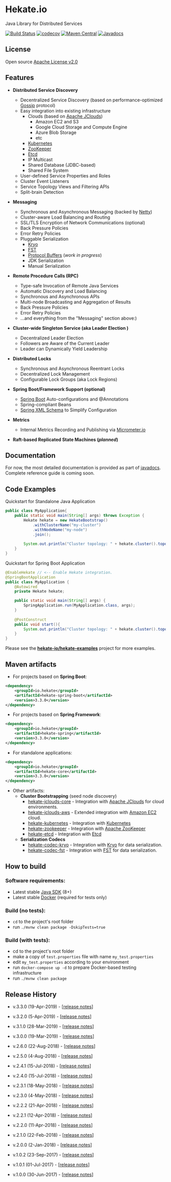 # Hekate.io

Java Library for Distributed Services

[![Build Status](https://travis-ci.org/hekate-io/hekate.svg?branch=master)](https://travis-ci.org/hekate-io/hekate)
[![codecov](https://codecov.io/gh/hekate-io/hekate/branch/master/graph/badge.svg)](https://codecov.io/gh/hekate-io/hekate)
[![Maven Central](https://maven-badges.herokuapp.com/maven-central/io.hekate/hekate-all/badge.svg)](https://search.maven.org/search?q=io.hekate)
[![Javadocs](http://javadoc.io/badge/io.hekate/hekate-all.svg)](http://javadoc.io/doc/io.hekate/hekate-all)

## License
Open source [Apache License v2.0](http://www.apache.org/licenses/)  

## Features

- **Distributed Service Discovery**
    - Decentralized Service Discovery (based on performance-optimized [Gossip](https://en.wikipedia.org/wiki/Gossip_protocol) protocol)
    - Easy integration into existing infrastructure
        - Clouds (based on [Apache JClouds](https://jclouds.apache.org))
            - Amazon EC2 and S3
            - Google Cloud Storage and Compute Engine
            - Azure Blob Storage
            - etc
        - [Kubernetes](https://kubernetes.io)    
        - [ZooKeeper](https://zookeeper.apache.org)
        - [Etcd](https://github.com/coreos/etcd)
        - IP Multicast
        - Shared Database (JDBC-based)
        - Shared File System
    - User-defined Service Properties and Roles
    - Cluster Event Listeners    
    - Service Topology Views and Filtering APIs
    - Split-brain Detection
    
- **Messaging**
    - Synchronous and Asynchronous Messaging (backed by [Netty](https://netty.io))
    - Cluster-aware Load Balancing and Routing
    - SSL/TLS Encryption of Network Communications (optional)
    - Back Pressure Policies
    - Error Retry Policies
    - Pluggable Serialization
        - [Kryo](https://github.com/EsotericSoftware/kryo)
        - [FST](https://github.com/RuedigerMoeller/fast-serialization)
        - [Protocol Buffers](https://developers.google.com/protocol-buffers/) (_work in progress_)
        - JDK Serialization
        - Manual Serialization
        
- **Remote Procedure Calls (RPC)**
    - Type-safe Invocation of Remote Java Services
    - Automatic Discovery and Load Balancing
    - Synchronous and Asynchronous APIs
    - Multi-node Broadcasting and Aggregation of Results
    - Back Pressure Policies
    - Error Retry Policies
    - ...and everything from the "Messaging" section above:)
    
- **Cluster-wide Singleton Service (aka Leader Election )**
    - Decentralized Leader Election
    - Followers are Aware of the Current Leader
    - Leader can Dynamically Yield Leadership

- **Distributed Locks**
    - Synchronous and Asynchronous Reentrant Locks
    - Decentralized Lock Management
    - Configurable Lock Groups (aka Lock Regions)
                
- **Spring Boot/Framework Support (optional)**
    - [Spring Boot](https://spring.io/projects/spring-boot) Auto-configurations and @Annotations
    - Spring-compliant Beans
    - [Spring XML Schema](https://docs.spring.io/spring/docs/4.3.x/spring-framework-reference/html/xsd-configuration.html) 
      to Simplify Configuration

- **Metrics**
    - Internal Metrics Recording and Publishing via [Micrometer.io](https://micrometer.io/) 

- **Raft-based Replicated State Machines (_planned_)**


## Documentation

For now, the most detailed documentation is provided as part of [javadocs](http://javadoc.io/doc/io.hekate/hekate-all/). 
Complete reference guide is coming soon.

## Code Examples

Quickstart for Standalone Java Application
```java
public class MyApplication{
    public static void main(String[] args) throws Exception {
        Hekate hekate = new HekateBootstrap()
            .withClusterName("my-cluster")
            .withNodeName("my-node")
            .join();
        
        System.out.println("Cluster topology: " + hekate.cluster().topology());
    }
}

```

Quickstart for Spring Boot Application
```java
@EnableHekate // <-- Enable Hekate integration.
@SpringBootApplication
public class MyApplication {
    @Autowired
    private Hekate hekate;

    public static void main(String[] args) {
        SpringApplication.run(MyApplication.class, args);
    }
    
    @PostConstruct
    public void start(){
        System.out.println("Cluster topology: " + hekate.cluster().topology());
    }
}
```

Please see the **[hekate-io/hekate-examples](https://github.com/hekate-io/hekate-examples)** project for more examples.


## Maven artifacts

 * For projects based on **Spring Boot**:
```xml
<dependency>
    <groupId>io.hekate</groupId>
    <artifactId>hekate-spring-boot</artifactId>
    <version>3.3.0</version>
</dependency>
```

 * For projects based on **Spring Framework**:
```xml
<dependency>
    <groupId>io.hekate</groupId>
    <artifactId>hekate-spring</artifactId>
    <version>3.3.0</version>
</dependency>
```

 * For standalone applications:
```xml
<dependency>
    <groupId>io.hekate</groupId>
    <artifactId>hekate-core</artifactId>
    <version>3.3.0</version>
</dependency>
```

 * Other artifacts:
    - **Cluster Bootstrapping** (seed node discovery)
        - [hekate-jclouds-core](hekate-jclouds-core/) - Integration with [Apache JClouds](https://jclouds.apache.org) 
          for cloud environments.
        - [hekate-jclouds-aws](hekate-jclouds-aws/) - Extended integration with [Amazon EC2](https://aws.amazon.com) cloud.
        - [hekate-kubernetes](hekate-kubernetes/) - Integration with [Kubernetes](https://kubernetes.io) 
        - [hekate-zookeeper](hekate-zookeeper/) - Integration with [Apache ZooKeeper](https://zookeeper.apache.org) 
        - [hekate-etcd](hekate-etcd/) - Integration with [Etcd](https://github.com/etcd-io/etcd) 
    - **Serialization Codecs**
        - [hekate-codec-kryo](hekate-codec-kryo/README.md) - Integration with [Kryo](https://github.com/EsotericSoftware/kryo) for data 
          serialization.
        - [hekate-codec-fst](hekate-codec-fst/README.md) - Integration with [FST](https://github.com/RuedigerMoeller/fast-serialization) for 
          data serialization.

## How to build

### Software requirements:

 - Latest stable [Java SDK](https://adoptopenjdk.net/) (8+)
 - Latest stable [Docker](https://www.docker.com) (required for tests only)


### Build (no tests):

 - `cd` to the project's root folder
 - run `./mvnw clean package -DskipTests=true`
 
### Build (with tests):
 
  - cd to the project's root folder
  - make a copy of `test.properties` file with name `my_test.properties`
  - edit `my_test.properties` according to your environment
  - run `docker-compose up -d` to prepare Docker-based testing infrastructure
  - run `./mvnw clean package`
  
## Release History

 - v.3.3.0 (19-Apr-2019) - [[release notes](https://github.com/hekate-io/hekate/releases/tag/v.3.3.0)]
 
 - v.3.2.0 (5-Apr-2019) - [[release notes](https://github.com/hekate-io/hekate/releases/tag/v.3.2.0)]
 
 - v.3.1.0 (28-Mar-2019) - [[release notes](https://github.com/hekate-io/hekate/releases/tag/v.3.1.0)]
 
 - v.3.0.0 (19-Mar-2019) - [[release notes](https://github.com/hekate-io/hekate/releases/tag/v.3.0.0)]
 
 - v.2.6.0 (22-Aug-2018) - [[release notes](https://github.com/hekate-io/hekate/releases/tag/v.2.6.0)]

 - v.2.5.0 (4-Aug-2018) - [[release notes](https://github.com/hekate-io/hekate/releases/tag/v.2.5.0)]

 - v.2.4.1 (15-Jul-2018) - [[release notes](https://github.com/hekate-io/hekate/releases/tag/v.2.4.1)]

 - v.2.4.0 (15-Jul-2018) - [[release notes](https://github.com/hekate-io/hekate/releases/tag/v.2.4.0)]

 - v.2.3.1 (18-May-2018) - [[release notes](https://github.com/hekate-io/hekate/releases/tag/v.2.3.1)]

 - v.2.3.0 (4-May-2018) - [[release notes](https://github.com/hekate-io/hekate/releases/tag/v.2.3.0)]

 - v.2.2.2 (21-Apr-2018) - [[release notes](https://github.com/hekate-io/hekate/releases/tag/v.2.2.2)]

 - v.2.2.1 (12-Apr-2018) - [[release notes](https://github.com/hekate-io/hekate/releases/tag/v.2.2.1)]

 - v.2.2.0 (11-Apr-2018) - [[release notes](https://github.com/hekate-io/hekate/releases/tag/v.2.2.0)]

 - v.2.1.0 (22-Feb-2018) - [[release notes](https://github.com/hekate-io/hekate/releases/tag/v.2.1.0)]

 - v.2.0.0 (2-Jan-2018) - [[release notes](https://github.com/hekate-io/hekate/releases/tag/v.2.0.0)]

 - v.1.0.2 (23-Sep-2017) - [[release notes](https://github.com/hekate-io/hekate/releases/tag/v.1.0.2)]

 - v.1.0.1 (01-Jul-2017) - [[release notes](https://github.com/hekate-io/hekate/releases/tag/v.1.0.1)]

 - v.1.0.0 (30-Jun-2017) - [[release notes](https://github.com/hekate-io/hekate/releases/tag/v.1.0.0)]
